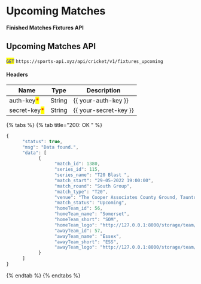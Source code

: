 # Upcoming Matches

**Finished Matches Fixtures API**

## Upcoming Matches API

<mark style="color:blue;">`GET`</mark> `https://sports-api.xyz/api/cricket/v1/fixtures_upcoming`

#### Headers

| Name                                         | Type   | Description             |
| -------------------------------------------- | ------ | ----------------------- |
| auth-key<mark style="color:red;">\*</mark>   | String | \{{ your-auth-key \}}   |
| secret-key<mark style="color:red;">\*</mark> | String | \{{ your-secret-key \}} |

{% tabs %}
{% tab title="200: OK " %}
```javascript
{
      "status": true,
      "msg": "Data found.",
      "data": [
            {
                  "match_id": 1380,
                  "series_id": 115,
                  "series_name": "T20 Blast ",
                  "match_start": "29-05-2022 19:00:00",
                  "match_round": "South Group",
                  "match_type": "T20",
                  "venue": "The Cooper Associates County Ground, Taunton",
                  "match_status": "Upcoming",
                  "homeTeam_id": 56,
                  "homeTeam_name": "Somerset",
                  "homeTeam_short": "SOM",
                  "homeTeam_logo": "http://127.0.0.1:8000/storage/team/flag/SOM.jpg",
                  "awayTeam_id": 57,
                  "awayTeam_name": "Essex",
                  "awayTeam_short": "ESS",
                  "awayTeam_logo": "http://127.0.0.1:8000/storage/team/flag/ESS.jpg"
            }
      ]
}
```
{% endtab %}
{% endtabs %}
